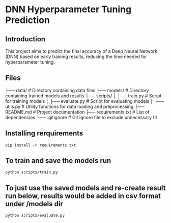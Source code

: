 # DNN Hyperparameter Tuning Prediction

## Introduction
This project aims to predict the final accuracy of a Deep Neural Network (DNN) based on early training results, reducing the time needed for hyperparameter tuning.


## Files
├── data/ # Directory containing data files 
├── models/ # Directory containing trained models and results
├── scripts/ 
│ ├── train.py # Script for training models
│ ├── evaluate.py # Script for evaluating models
│ ├── utils.py # Utility functions for data loading and preprocessing
├── README.md # Project documentation
├── requirements.txt # List of dependencies
└── .gitignore # Git ignore file to exclude unnecessary fil


## Installing rerquirements
```
pip install -r requirements.txt
```

## To train and save the models run
```
python scripts/train.py
```

## To just use the saved models and re-create result run below, results would be added in csv format under /models dir
```
python scripts/evaluate.py
```